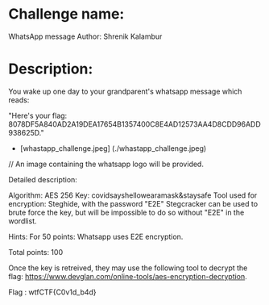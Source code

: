 # Challenge name:
WhatsApp message
Author: Shrenik Kalambur 

# Description:
You wake up one day to your grandparent's whatsapp message which reads:

"Here's your flag:
8078DF5A840AD2A19DEA17654B1357400C8E4AD12573AA4D8CDD96ADD938625D."
- [whastapp_challenge.jpeg] (./whastapp_challenge.jpeg)

// An image containing the whatsapp logo will be provided.

Detailed description:

Algorithm: AES 256
Key: covidsayshellowearamask&staysafe
Tool used for encryption: Steghide, with the password "E2E"
Stegcracker can be used to brute force the key, but will be impossible to do so without "E2E" in the wordlist.

Hints:
For 50 points: Whatsapp uses E2E encryption.

Total points: 100

Once the key is retreived, they may use the following tool to decrypt the flag:
https://www.devglan.com/online-tools/aes-encryption-decryption.

Flag : wtfCTF{C0v1d_b4d}



